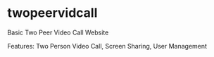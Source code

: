 # twopeervidcall
Basic Two Peer Video Call Website

Features:
Two Person Video Call, Screen Sharing, User Management
